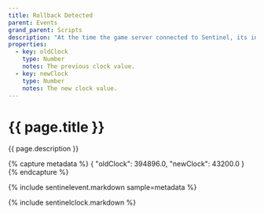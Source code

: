 ```yaml
---
title: Rollback Detected
parent: Events
grand_parent: Scripts
description: "At the time the game server connected to Sentinel, its in-game clock was older than when it disconnected. This usually indicates a rollback, which may or may not be considered a problem. The event data includes both the previous and new clock times."
properties:
  - key: oldClock
    type: Number
    notes: The previous clock value.
  - key: newClock
    type: Number
    notes: The new clock value.
---
```

# {{ page.title }}

{{ page.description }}

{% capture metadata %}
{
  "oldClock": 394896.0,
  "newClock": 43200.0
}
{% endcapture %}

{% include sentinelevent.markdown sample=metadata %}

{% include sentinelclock.markdown %}
